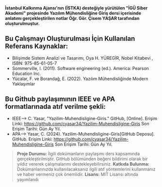 **İstanbul Kalkınma Ajansı'nın (İSTKA) desteğiyle yürütülen "İGÜ Siber Akademi" projesinde Yazılım Mühendisliğine Giriş dersi içerisinde anlatımı gerçekleştirilen notlar Öğr. Gör. Çisem YAŞAR tarafından oluşturulmuştur.**

## Bu Çalışmayı Oluşturulması İçin Kullanılan Referans Kaynaklar:
- Bilişimde Sistem Analizi ve Tasarımı, Oya H. YÜREGİR, Nobel Kitabevi , ISBN: 975-85-61-05-7
- Sommerville, I. (2011). Software engineering (ed.). America: Pearson Education Inc.
- Yücalar, F. ve Borandağ, E. (2022). Yazılım Mühendisliğinde Modern Yaklaşımlar

## Bu Github paylaşımının IEEE ve APA formatlarınada atıf verilme şekli:
- IEEE--> C. Yasar, "Yazilim-Muhendisligine-Giris." GitHub, [Online]. Erişim Linki: https://github.com/cyasar34/Yazilim-Muhendisligine-Giris Son Erişim Tarihi: Gün Ay Yıl.
- APA--> Yasar, C. (2024). Yazilim-Muhendisligine-Giris[GitHub Deposu]. GitHub. Erişim Linki: https://github.com/cyasar34/Yazilim-Muhendisligine-Giris Son Erişim Tarihi: Gün Ay Yıl.
  
> **Proje Durumu:** İlgili dokümanların paylaşımı ders kapsamında gerçekleştirilmiştir. GitHub bölümünden beğeni bildirimi olarak bir yıldız vererek çalışmalarımı destekleyebilirsiniz. 
> **Katkıda Bulunma:** Dokümanlarınızda kullanılacaksanız ilgili atıf yöntemlerini kullanmanız ve haber vermeniz çok önemlidir. 
> **Lisans:** MIT Lisansı altında yayımlandı

